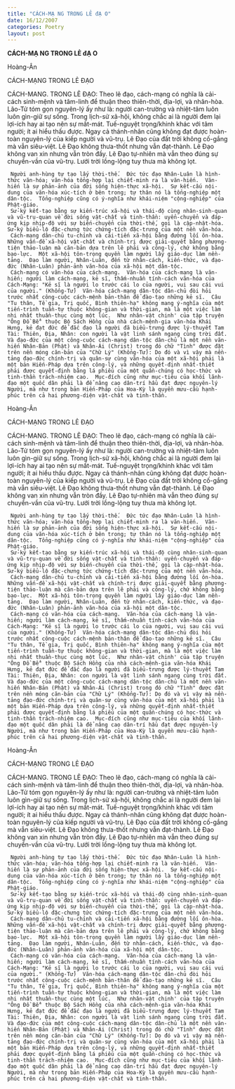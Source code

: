 ```yaml
---
title: "CÁCH-MẠ NG TRONG LẺ đẠ O"
date: 16/12/2007
categories: Poetry
layout: post
---
```


**CÁCH-MẠ NG TRONG LẺ đẠ O**

Hoàng-Ân

CÁCH-MẠNG TRONG LẺ ĐẠO

CÁCH-MANG. TRONG LẼ ĐẠO:  Theo lẽ đạo, cách-mạng có nghĩa là cải-cách sinh-mệnh và tâm-linh để thuận theo thiên-thời, địa-lợi, và nhân-hòa.  Lão-Tử tóm gọn nguyên-lý ấy như là: người can-trường và nhiệt-tâm luôn luôn gìn-giữ sự sống.  Trong lịch-sử xã-hội, không chắc ai là người đem lại lợi-ích hay ai tạo nên sự mất-mát.  Tuế-nguyệt trọng/khinh khác với tâm người; ít ai hiểu thấu được.  Ngay cả thánh-nhân cũng không đạt được hoàn-toàn nguyên-lý của kiếp người và vũ-trụ.  Lẽ Đạo của đất trời không cố-gắng mà vẫn siêu-việt.  Lẽ Đạo không thưa-thốt nhưng vẫn đạt-thành.  Lẽ Đạo không van xin nhưng vẫn tròn đầy.  Lẽ Đạo tự-nhiên mà vẫn theo đúng sự chuyển-vần của vũ-trụ.  Lưới trời lồng-lộng tuy thưa mà không lọt.
    
     Người anh-hùng tự tạo lấy thời-thế.  Đức tức đạo Nhân-Luân là hình-thức văn-hóa; văn-hóa tổng-hợp lại chiết-minh ra là văn-hiến.  Văn-hiến là sự phản-ảnh của đời sống hiện-thực xã-hội.  Sự kết-cấu nội-dung của văn-hóa xúc-tích ở bên trong; tự thân nó là tổng-nghiệp một dân-tộc.  Tổng-nghiệp cũng có ý-nghĩa như khái-niệm "cộng-nghiệp" của Phật-giáo.
     Sử-ký kết-tạo bằng sự kiến-trúc xã-hội và thái-độ cùng nhân-sinh-quan và vũ-trụ-quan về đời sống vật-chất và tinh-thần: uyển-chuyển và đáp-ứng kịp nhịp-độ với sự biến-chuyển của thời-thế, gọi là cập-nhật-hóa.  Sử-ký biểu-lộ đặc-chưng tức chứng-tích đặc-trưng của một nền văn-hóa.
     Cách-mạng dân-chủ tu-chỉnh và cải-tiến xã-hội bằng đường lối ôn-hòa.  Những vấn-đề xã-hội vật-chất và chính-trị được giải-quyết bằng phương-tiện thảo-luận mà căn-bản dựa trên lẽ phải và công-lý, chứ không bằng bạo-lực.  Một xã-hội tôn-trọng quyền làm người lấy giáo-dục làm nền-tảng.  Đạo làm người, Nhân-Luân, đến từ nhân-cách, kiến-thức, và đạo-đức (Nhân-Luân) phản-ảnh văn-hóa của xã-hội một dân-tộc.
     Cách-mạng có văn-hóa của cách-mạng.  Văn-hóa của cách-mạng là văn-hiến; người làm cách-mạng, kẻ sĩ, thấm-nhuần tính-cách văn-hóa của Cách-Mạng: "Kẻ sĩ là người lo trước cái lo của người, vui sau cái vui của người." (Khổng-Tử)  Văn-hóa cách-mạng dân-tộc dân-chủ đòi hỏi trước nhất công-cuộc cách-mệnh bản-thân để đào-tạo những kẻ sĩ.  Câu "Tu thân, Tề gia, Trị quốc, Bình thiên-hạ" không mang ý-nghĩa của một tiến-trình tuần-tự thuộc không-gian và thời-gian, mà là một việc làm nhi nhất thuần-thục cùng một lúc.  Như nhân-vật chinh' của tập truyện "Ông Đồ Bể" thuộc Bộ Sách Hồng của nhà cách-mệnh-gia văn-hóa Khái Hưng, kẻ đạt đức để đắc đạo là người đã biểu-trưng được lý-thuyết Tam Tài: Thiên, Địa, Nhân: con người là vật linh sánh ngang cùng trời đất.  Và đạo-đức của một công-cuộc cách-mạng dân-tộc dân-chủ là một nền văn-hiến Nhân-Bản (Phật) và Nhân-Ái (Christ) trong đó chữ "Tình" được đặt trên nền móng căn-bản của "Chữ Lý" (Khổng-Tử): Do đó và vì vậy mà nền-tảng đạo-đức chính-trị và quân-sự cùng văn-hóa của một xã-hội phải là một bản Hiến-Pháp dựa trên công-lý, và những quyết-định nhất-thiết phải được quyết-định bằng lá phiếu của một quần-chúng có học-thức và tinh-thần trách-nhiệm cao.  Mục-đích cũng như mục-tiêu của khối lãnh-đạo một quốc dân phải là để nâng cao dân-trí hầu đạt được nguyên-lý Người, mà như trong bản Hiến-Pháp của Hoa-Kỳ là quyền mưu-cầu hạnh-phúc trên cả hai phương-diện vật-chất và tinh-thần.

Hoàng-Ân

CÁCH-MẠNG TRONG LẺ ĐẠO

CÁCH-MANG. TRONG LẼ ĐẠO:  Theo lẽ đạo, cách-mạng có nghĩa là cải-cách sinh-mệnh và tâm-linh để thuận theo thiên-thời, địa-lợi, và nhân-hòa.  Lão-Tử tóm gọn nguyên-lý ấy như là: người can-trường và nhiệt-tâm luôn luôn gìn-giữ sự sống.  Trong lịch-sử xã-hội, không chắc ai là người đem lại lợi-ích hay ai tạo nên sự mất-mát.  Tuế-nguyệt trọng/khinh khác với tâm người; ít ai hiểu thấu được.  Ngay cả thánh-nhân cũng không đạt được hoàn-toàn nguyên-lý của kiếp người và vũ-trụ.  Lẽ Đạo của đất trời không cố-gắng mà vẫn siêu-việt.  Lẽ Đạo không thưa-thốt nhưng vẫn đạt-thành.  Lẽ Đạo không van xin nhưng vẫn tròn đầy.  Lẽ Đạo tự-nhiên mà vẫn theo đúng sự chuyển-vần của vũ-trụ.  Lưới trời lồng-lộng tuy thưa mà không lọt.
    
     Người anh-hùng tự tạo lấy thời-thế.  Đức tức đạo Nhân-Luân là hình-thức văn-hóa; văn-hóa tổng-hợp lại chiết-minh ra là văn-hiến.  Văn-hiến là sự phản-ảnh của đời sống hiện-thực xã-hội.  Sự kết-cấu nội-dung của văn-hóa xúc-tích ở bên trong; tự thân nó là tổng-nghiệp một dân-tộc.  Tổng-nghiệp cũng có ý-nghĩa như khái-niệm "cộng-nghiệp" của Phật-giáo.
     Sử-ký kết-tạo bằng sự kiến-trúc xã-hội và thái-độ cùng nhân-sinh-quan và vũ-trụ-quan về đời sống vật-chất và tinh-thần: uyển-chuyển và đáp-ứng kịp nhịp-độ với sự biến-chuyển của thời-thế, gọi là cập-nhật-hóa.  Sử-ký biểu-lộ đặc-chưng tức chứng-tích đặc-trưng của một nền văn-hóa.
     Cách-mạng dân-chủ tu-chỉnh và cải-tiến xã-hội bằng đường lối ôn-hòa.  Những vấn-đề xã-hội vật-chất và chính-trị được giải-quyết bằng phương-tiện thảo-luận mà căn-bản dựa trên lẽ phải và công-lý, chứ không bằng bạo-lực.  Một xã-hội tôn-trọng quyền làm người lấy giáo-dục làm nền-tảng.  Đạo làm người, Nhân-Luân, đến từ nhân-cách, kiến-thức, và đạo-đức (Nhân-Luân) phản-ảnh văn-hóa của xã-hội một dân-tộc.
     Cách-mạng có văn-hóa của cách-mạng.  Văn-hóa của cách-mạng là văn-hiến; người làm cách-mạng, kẻ sĩ, thấm-nhuần tính-cách văn-hóa của Cách-Mạng: "Kẻ sĩ là người lo trước cái lo của người, vui sau cái vui của người." (Khổng-Tử)  Văn-hóa cách-mạng dân-tộc dân-chủ đòi hỏi trước nhất công-cuộc cách-mệnh bản-thân để đào-tạo những kẻ sĩ.  Câu "Tu thân, Tề gia, Trị quốc, Bình thiên-hạ" không mang ý-nghĩa của một tiến-trình tuần-tự thuộc không-gian và thời-gian, mà là một việc làm nhi nhất thuần-thục cùng một lúc.  Như nhân-vật chinh' của tập truyện "Ông Đồ Bể" thuộc Bộ Sách Hồng của nhà cách-mệnh-gia văn-hóa Khái Hưng, kẻ đạt đức để đắc đạo là người đã biểu-trưng được lý-thuyết Tam Tài: Thiên, Địa, Nhân: con người là vật linh sánh ngang cùng trời đất.  Và đạo-đức của một công-cuộc cách-mạng dân-tộc dân-chủ là một nền văn-hiến Nhân-Bản (Phật) và Nhân-Ái (Christ) trong đó chữ "Tình" được đặt trên nền móng căn-bản của "Chữ Lý" (Khổng-Tử): Do đó và vì vậy mà nền-tảng đạo-đức chính-trị và quân-sự cùng văn-hóa của một xã-hội phải là một bản Hiến-Pháp dựa trên công-lý, và những quyết-định nhất-thiết phải được quyết-định bằng lá phiếu của một quần-chúng có học-thức và tinh-thần trách-nhiệm cao.  Mục-đích cũng như mục-tiêu của khối lãnh-đạo một quốc dân phải là để nâng cao dân-trí hầu đạt được nguyên-lý Người, mà như trong bản Hiến-Pháp của Hoa-Kỳ là quyền mưu-cầu hạnh-phúc trên cả hai phương-diện vật-chất và tinh-thần.

Hoàng-Ân

CÁCH-MẠNG TRONG LẺ ĐẠO

CÁCH-MANG. TRONG LẼ ĐẠO:  Theo lẽ đạo, cách-mạng có nghĩa là cải-cách sinh-mệnh và tâm-linh để thuận theo thiên-thời, địa-lợi, và nhân-hòa.  Lão-Tử tóm gọn nguyên-lý ấy như là: người can-trường và nhiệt-tâm luôn luôn gìn-giữ sự sống.  Trong lịch-sử xã-hội, không chắc ai là người đem lại lợi-ích hay ai tạo nên sự mất-mát.  Tuế-nguyệt trọng/khinh khác với tâm người; ít ai hiểu thấu được.  Ngay cả thánh-nhân cũng không đạt được hoàn-toàn nguyên-lý của kiếp người và vũ-trụ.  Lẽ Đạo của đất trời không cố-gắng mà vẫn siêu-việt.  Lẽ Đạo không thưa-thốt nhưng vẫn đạt-thành.  Lẽ Đạo không van xin nhưng vẫn tròn đầy.  Lẽ Đạo tự-nhiên mà vẫn theo đúng sự chuyển-vần của vũ-trụ.  Lưới trời lồng-lộng tuy thưa mà không lọt.
    
     Người anh-hùng tự tạo lấy thời-thế.  Đức tức đạo Nhân-Luân là hình-thức văn-hóa; văn-hóa tổng-hợp lại chiết-minh ra là văn-hiến.  Văn-hiến là sự phản-ảnh của đời sống hiện-thực xã-hội.  Sự kết-cấu nội-dung của văn-hóa xúc-tích ở bên trong; tự thân nó là tổng-nghiệp một dân-tộc.  Tổng-nghiệp cũng có ý-nghĩa như khái-niệm "cộng-nghiệp" của Phật-giáo.
     Sử-ký kết-tạo bằng sự kiến-trúc xã-hội và thái-độ cùng nhân-sinh-quan và vũ-trụ-quan về đời sống vật-chất và tinh-thần: uyển-chuyển và đáp-ứng kịp nhịp-độ với sự biến-chuyển của thời-thế, gọi là cập-nhật-hóa.  Sử-ký biểu-lộ đặc-chưng tức chứng-tích đặc-trưng của một nền văn-hóa.
     Cách-mạng dân-chủ tu-chỉnh và cải-tiến xã-hội bằng đường lối ôn-hòa.  Những vấn-đề xã-hội vật-chất và chính-trị được giải-quyết bằng phương-tiện thảo-luận mà căn-bản dựa trên lẽ phải và công-lý, chứ không bằng bạo-lực.  Một xã-hội tôn-trọng quyền làm người lấy giáo-dục làm nền-tảng.  Đạo làm người, Nhân-Luân, đến từ nhân-cách, kiến-thức, và đạo-đức (Nhân-Luân) phản-ảnh văn-hóa của xã-hội một dân-tộc.
     Cách-mạng có văn-hóa của cách-mạng.  Văn-hóa của cách-mạng là văn-hiến; người làm cách-mạng, kẻ sĩ, thấm-nhuần tính-cách văn-hóa của Cách-Mạng: "Kẻ sĩ là người lo trước cái lo của người, vui sau cái vui của người." (Khổng-Tử)  Văn-hóa cách-mạng dân-tộc dân-chủ đòi hỏi trước nhất công-cuộc cách-mệnh bản-thân để đào-tạo những kẻ sĩ.  Câu "Tu thân, Tề gia, Trị quốc, Bình thiên-hạ" không mang ý-nghĩa của một tiến-trình tuần-tự thuộc không-gian và thời-gian, mà là một việc làm nhi nhất thuần-thục cùng một lúc.  Như nhân-vật chinh' của tập truyện "Ông Đồ Bể" thuộc Bộ Sách Hồng của nhà cách-mệnh-gia văn-hóa Khái Hưng, kẻ đạt đức để đắc đạo là người đã biểu-trưng được lý-thuyết Tam Tài: Thiên, Địa, Nhân: con người là vật linh sánh ngang cùng trời đất.  Và đạo-đức của một công-cuộc cách-mạng dân-tộc dân-chủ là một nền văn-hiến Nhân-Bản (Phật) và Nhân-Ái (Christ) trong đó chữ "Tình" được đặt trên nền móng căn-bản của "Chữ Lý" (Khổng-Tử): Do đó và vì vậy mà nền-tảng đạo-đức chính-trị và quân-sự cùng văn-hóa của một xã-hội phải là một bản Hiến-Pháp dựa trên công-lý, và những quyết-định nhất-thiết phải được quyết-định bằng lá phiếu của một quần-chúng có học-thức và tinh-thần trách-nhiệm cao.  Mục-đích cũng như mục-tiêu của khối lãnh-đạo một quốc dân phải là để nâng cao dân-trí hầu đạt được nguyên-lý Người, mà như trong bản Hiến-Pháp của Hoa-Kỳ là quyền mưu-cầu hạnh-phúc trên cả hai phương-diện vật-chất và tinh-thần.
